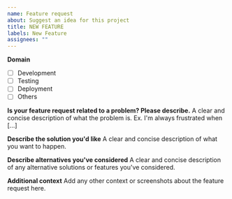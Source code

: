 ```yaml
---
name: Feature request
about: Suggest an idea for this project
title: NEW FEATURE
labels: New Feature
assignees: ""
---
```


**Domain**

-   [ ] Development
-   [ ] Testing
-   [ ] Deployment
-   [ ] Others

**Is your feature request related to a problem? Please describe.**
A clear and concise description of what the problem is. Ex. I'm always frustrated when [...]

**Describe the solution you'd like**
A clear and concise description of what you want to happen.

**Describe alternatives you've considered**
A clear and concise description of any alternative solutions or features you've considered.

**Additional context**
Add any other context or screenshots about the feature request here.
